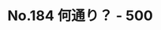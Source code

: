 <script type="text/javascript" async src="https://cdnjs.cloudflare.com/ajax/libs/mathjax/2.7.7/MathJax.js?config=TeX-MML-AM_CHTML"></script>
<script type="text/x-mathjax-config">
    MathJax.Hub.Config({
        tex2jax: {
            inlineMath: [['$', '$'] ],
            displayMath: [ ['$$','$$'], ["\\[","\\]"] ]
        }
    });
</script>

# No.184 何通り？ - 500
